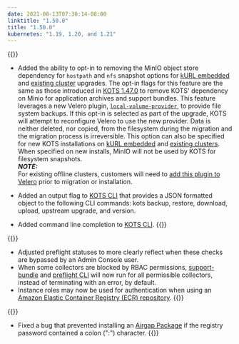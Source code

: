 ```yaml
---
date: 2021-08-13T07:30:14-08:00
linktitle: "1.50.0"
title: "1.50.0"
kubernetes: "1.19, 1.20, and 1.21"
---
```


{{<features>}}
* Added the ability to opt-in to removing the MinIO object store dependency for `hostpath` and `nfs` snapshot options for [kURL embedded](https://kurl.sh/docs/add-ons/kots#advanced-install-options) and [existing cluster](/kots-cli/admin-console/upgrade/) upgrades. The opt-in flags for this feature are the same as those introduced in [KOTS 1.47.0](/release-notes/#1470) to remove KOTS' dependency on Minio for application archives and support bundles. This feature leverages a new Velero plugin, [`local-volume-provider`](https://github.com/replicatedhq/local-volume-provider), to provide file system backups. If this opt-in is selected as part of the upgrade, KOTS will attempt to reconfigure Velero to use the new provider. Data is neither deleted, nor copied, from the filesystem during the migration and  the migration process is irreversible. This option can also be specified for new KOTS installations on [kURL embedded](https://kurl.sh/docs/add-ons/kots#advanced-install-options) and [existing clusters](/kots-cli/install/). When specified on new installs, MinIO will not be used by KOTS for filesystem snapshots.  
_**NOTE:**_  
For existing offline clusters, customers will need to [add this plugin to Velero](https://github.com/replicatedhq/local-volume-provider) prior to migration or installation.
 
* Added an output flag to [KOTS CLI](/kots-cli/getting-started/) that provides a JSON formatted object to the following CLI commands: kots backup, restore, download, upload, upstream upgrade, and version.
 
 * Added command line completion to [KOTS CLI](/kots-cli/getting-started/).
{{</features>}}

{{<changes>}}
 * Adjusted preflight statuses to more clearly reflect when these checks are bypassed by an Admin Console user.
 * When some collectors are blocked by RBAC permissions, [support-bundle](/kotsadm/troubleshooting/support-bundle/) and [preflight CLI](https://troubleshoot.sh/docs/#example-preflight-check) will now run for all permissible collectors, instead of terminating with an error,  by default.
 * Instance roles may now be used for authentication when using an [Amazon Elastic Container Registry (ECR) repository](/kotsadm/registries/self-hosted-registry/#docker-registry).
{{</changes>}}

{{<fixes>}}
 * Fixed a bug that prevented installing an [Airgap Package](/kotsadm/installing/airgap-packages/) if the registry password contained a colon (":") character.
{{</fixes>}}
